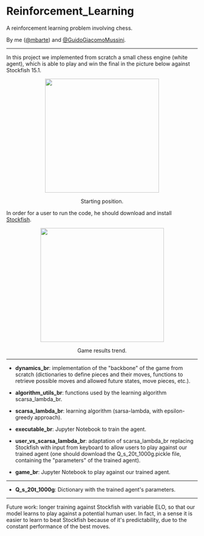 # Reinforcement_Learning
A reinforcement learning problem involving chess.

By me ([@mbarte](https://github.com/mbarte)) and [@GuidoGiacomoMussini](https://github.com/GuidoGiacomoMussini).
_______________________________________
In this project we implemented from scratch a small chess engine (white agent), which is able to play and win the final in the picture below against Stockfish 15.1.

<p align="center">
<img src="https://user-images.githubusercontent.com/99347573/233844371-3f940bc0-4f9b-43b6-9ec8-156dc5d5431e.png" width="300" height="300">
<p align="center">
Starting position.
</p>

In order for a user to run the code, he should download and install [Stockfish](https://stockfishchess.org/download/).

<p align="center">
<img src="https://user-images.githubusercontent.com/99347573/233845204-c8625152-71ba-4dcc-809d-fc44abb55d39.png" width="325" height="300">
<p align="center">
Game results trend.
</p>

_______________________________________

- **dynamics_br**: implementation of the "backbone" of the game from scratch (dictionaries to define pieces and their moves, functions to retrieve possible moves and allowed future states, move pieces, etc.).

- **algorithm_utils_br**: functions used by the learning algorithm scarsa_lambda_br.

- **scarsa_lambda_br**: learning algorithm (sarsa-lambda, with epsilon-greedy approach).

- **executable_br**: Jupyter Notebook to train the agent.

- **user_vs_scarsa_lambda_br**: adaptation of scarsa_lambda_br replacing Stockfish with input from keyboard to allow users to play against our trained agent (one should download the Q_s_20t_1000g.pickle file, containing the "parameters" of the trained agent).

- **game_br**:  Jupyter Notebook to play against our trained agent.

________________________________________

- **Q_s_20t_1000g**: Dictionary with the trained agent's parameters.
_______________________________________
Future work: longer training against Stockfish with variable ELO, so that our model learns to play against a potential human user. In fact, in a sense it is easier to learn to beat Stockfish because of it's predictability, due to the constant performance of the best moves.
